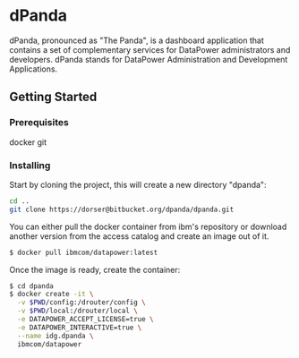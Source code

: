 # dPanda
dPanda, pronounced as "The Panda", is a dashboard application that contains a set of complementary services for DataPower administrators and developers.
dPanda stands for DataPower Administration and Development Applications.

## Getting Started

### Prerequisites
docker
git

### Installing
Start by cloning the project, this will create a new directory "dpanda":
```sh
cd ..
git clone https://dorser@bitbucket.org/dpanda/dpanda.git
```

You can either pull the docker container from ibm's repository or download another version from the access catalog and create an image out of it.
```sh
$ docker pull ibmcom/datapower:latest
```

Once the image is ready, create the container:
```sh
$ cd dpanda
$ docker create -it \
  -v $PWD/config:/drouter/config \
  -v $PWD/local:/drouter/local \
  -e DATAPOWER_ACCEPT_LICENSE=true \
  -e DATAPOWER_INTERACTIVE=true \
  --name idg.dpanda \
  ibmcom/datapower
```
